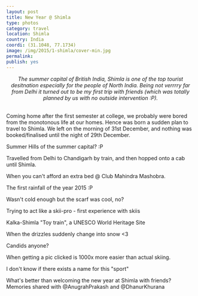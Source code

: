 ```yaml
---
layout: post
title: New Year @ Shimla
type: photos
category: travel
location: Shimla
country: India
coordi: (31.1048, 77.1734)
image: /img/2015/1-shimla/cover-min.jpg 
permalink: 
publish: yes
---
```

<!-- http://compressjpeg.com -->
<!-- http://compressimage.toolur.com/ 1024, 400-->
<center>
<i>
The summer capital of British India, Shimla is one of the top tourist desitnation especially for the people of North India. Being not verrrry far from Delhi it turned out to be my first trip with friends (which was totally planned by us with no outside intervention :P). 
</i>
</center>
<br>
<p class="center"><img src="{{site.baseurl}}/img/2015/1-shimla/cover.jpg" alt="">Coming home after the first semester at college, we probably were bored from the monotonous life at our homes. Hence was born a sudden plan to travel to Shimla. We left on the morning of 31st December, and nothing was booked/finalised until the night of 29th December.</p>

<p class="center"><img src="{{site.baseurl}}/img/2015/1-shimla/1.jpg" alt="">Summer Hills of the summer capital? :P</p>

<p class="center"><img src="{{site.baseurl}}/img/2015/1-shimla/2.jpg" alt="">Travelled from Delhi to Chandigarh by train, and then hopped onto a cab until Shimla.</p>

<p class="center"><img src="{{site.baseurl}}/img/2015/1-shimla/3.jpg" alt="">When you can't afford an extra bed @ Club Mahindra Mashobra.</p>

<p class="center"><img src="{{site.baseurl}}/img/2015/1-shimla/4.jpg" alt="">The first rainfall of the year 2015 :P</p>

<p class="center"><img src="{{site.baseurl}}/img/2015/1-shimla/5.jpg" alt="">Wasn't cold enough but the scarf was cool, no?</p>

<p class="center"><img src="{{site.baseurl}}/img/2015/1-shimla/6.jpg" alt="">Trying to act like a skii-pro - first experience with skiis</p>

<p class="center"><img src="{{site.baseurl}}/img/2015/1-shimla/7.jpg" alt="">Kalka-Shimla "Toy train", a UNESCO World Heritage Site</p>

<p class="center"><img src="{{site.baseurl}}/img/2015/1-shimla/8.jpg" alt="">When the drizzles suddenly change into snow <3</p>

<p class="center"><img src="{{site.baseurl}}/img/2015/1-shimla/9.jpg" alt="">Candids anyone?</p>

<p class="center"><img src="{{site.baseurl}}/img/2015/1-shimla/10.jpg" alt="">When getting a pic clicked is 1000x more easier than actual skiing.</p>

<p class="center"><img src="{{site.baseurl}}/img/2015/1-shimla/11.jpg" alt="">I don't know if there exists a name for this "sport"</p>

<p class="center"><img src="{{site.baseurl}}/img/2015/1-shimla/12.jpg" alt="">What's better than welcoming the new year at Shimla with friends?<br>Memories shared with @AnugrahPrakash and @DhanurKhurana</p>